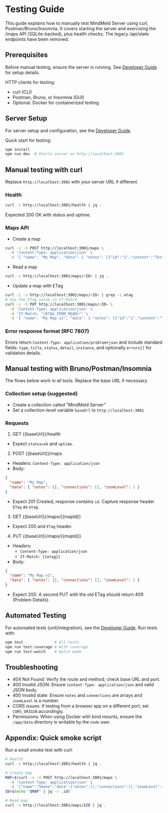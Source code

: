 # Testing Guide

This guide explains how to manually test MindMeld Server using curl, Postman/Bruno/Insomnia. It covers starting the server and exercising the /maps API (SQLite-backed), plus health checks. The legacy /api/state endpoints have been removed.

## Prerequisites

Before manual testing, ensure the server is running. See [Developer Guide](developer-guide.md) for setup details.

HTTP clients for testing:

- curl (CLI)
- Postman, Bruno, or Insomnia (GUI)
- Optional: Docker for containerized testing

## Server Setup

For server setup and configuration, see the [Developer Guide](developer-guide.md#get-started).

Quick start for testing:

```bash
npm install
npm run dev  # Starts server on http://localhost:3001
```

## Manual testing with curl

Replace `http://localhost:3001` with your server URL if different.

### Health

```bash
curl -s http://localhost:3001/health | jq .
```

Expected 200 OK with status and uptime.

### Maps API

- Create a map

```bash
curl -s -X POST http://localhost:3001/maps \
  -H 'Content-Type: application/json' \
  -d '{ "name": "My Map", "data": { "notes": [{"id":"1","content":"Test"}], "connections": [], "zoomLevel": 5 } }' | jq .
```

- Read a map

```bash
curl -s http://localhost:3001/maps/<ID> | jq .
```

- Update a map with ETag

```bash
curl -i -s http://localhost:3001/maps/<ID> | grep -i etag
# Use the ETag value in If-Match
curl -s -X PUT http://localhost:3001/maps/<ID> \
  -H 'Content-Type: application/json' \
  -H 'If-Match: "<ETAG_FROM_READ>"' \
  -d '{ "name": "My Map v2", "data": { "notes": [{"id":"1","content":"Test"}], "connections": [], "zoomLevel": 6 } }' | jq .
```

### Error response format (RFC 7807)

Errors return `Content-Type: application/problem+json` and include standard fields: `type`, `title`, `status`, `detail`, `instance`, and optionally `errors[]` for validation details.

## Manual testing with Bruno/Postman/Insomnia

The flows below work in all tools. Replace the base URL if necessary.

### Collection setup (suggested)

- Create a collection called "MindMeld Server"
- Set a collection-level variable `baseUrl` to `http://localhost:3001`

### Requests

1. GET {{baseUrl}}/health

- Expect `status=ok` and `uptime`.

2. POST {{baseUrl}}/maps

- Headers: `Content-Type: application/json`
- Body:

```json
{
  "name": "My Map",
  "data": { "notes": [], "connections": [], "zoomLevel": 1 }
}
```

- Expect 201 Created, response contains `id`. Capture response header `ETag` as `etag`.

3. GET {{baseUrl}}/maps/{{mapId}}

- Expect 200 and `ETag` header.

4. PUT {{baseUrl}}/maps/{{mapId}}

- Headers:
  - `Content-Type: application/json`
  - `If-Match: {{etag}}`
- Body:

```json
{
  "name": "My Map v2",
  "data": { "notes": [], "connections": [], "zoomLevel": 2 }
}
```

- Expect 200. A second PUT with the old ETag should return 409 (Problem Details).

## Automated Testing

For automated tests (unit/integration), see the [Developer Guide](developer-guide.md#testing-strategy). Run tests with:

```bash
npm test              # All tests
npm run test:coverage # With coverage
npm run test:watch    # Watch mode
```

## Troubleshooting

- 404 Not Found: Verify the route and method; check base URL and port.
- 400 Invalid JSON: Ensure `Content-Type: application/json` and valid JSON body.
- 400 Invalid state: Ensure `notes` and `connections` are arrays and `zoomLevel` is a number.
- CORS issues: If testing from a browser app on a different port, set `CORS_ORIGIN` accordingly.
- Permissions: When using Docker with bind mounts, ensure the `/app/data` directory is writable by the `node` user.

## Appendix: Quick smoke script

Run a small smoke test with curl:

```bash
# Health
curl -s http://localhost:3001/health | jq .

# Create map
MAP=$(curl -s -X POST http://localhost:3001/maps \
  -H 'Content-Type: application/json' \
  -d '{"name":"Smoke","data":{"notes":[],"connections":[],"zoomLevel":1}}')
ID=$(echo "$MAP" | jq -r .id)

# Read map
curl -s http://localhost:3001/maps/$ID | jq .
```

